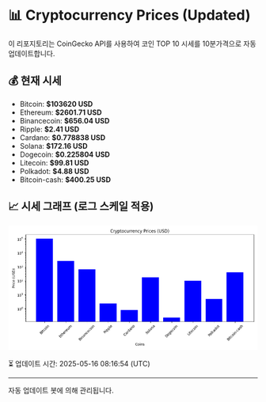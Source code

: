 
# 📊 Cryptocurrency Prices (Updated)

이 리포지토리는 CoinGecko API를 사용하여 코인 TOP 10 시세를 10분가격으로 자동 업데이트합니다.

## 💰 현재 시세
- Bitcoin: **$103620 USD**
- Ethereum: **$2601.71 USD**
- Binancecoin: **$656.04 USD**
- Ripple: **$2.41 USD**
- Cardano: **$0.778838 USD**
- Solana: **$172.16 USD**
- Dogecoin: **$0.225804 USD**
- Litecoin: **$99.81 USD**
- Polkadot: **$4.88 USD**
- Bitcoin-cash: **$400.25 USD**

## 📈 시세 그래프 (로그 스케일 적용)
![Crypto Prices](crypto_prices.png)

⏳ 업데이트 시간: 2025-05-16 08:16:54 (UTC)

---
자동 업데이트 봇에 의해 관리됩니다.
